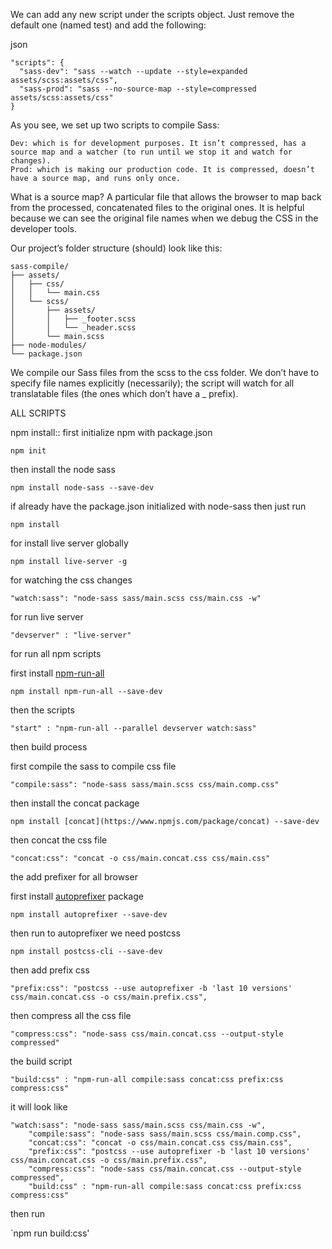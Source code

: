
We can add any new script under the scripts object. Just remove the default one (named test) and add the following:

json
```
"scripts": {
  "sass-dev": "sass --watch --update --style=expanded assets/scss:assets/css",
  "sass-prod": "sass --no-source-map --style=compressed assets/scss:assets/css"
}
```

As you see, we set up two scripts to compile Sass:

    Dev: which is for development purposes. It isn’t compressed, has a source map and a watcher (to run until we stop it and watch for changes).
    Prod: which is making our production code. It is compressed, doesn’t have a source map, and runs only once.

What is a source map? A particular file that allows the browser to map back from the processed, concatenated files to the original ones. It is helpful because we can see the original file names when we debug the CSS in the developer tools.

Our project’s folder structure (should) look like this:
```
sass-compile/
├── assets/
│   ├── css/
│   │   └── main.css
│   └── scss/
│       ├── assets/
│       │   ├── _footer.scss
│       │   └── _header.scss
│       └── main.scss
├── node-modules/
└── package.json
```

We compile our Sass files from the scss to the css folder. We don’t have to specify file names explicitly (necessarily); the script will watch for all translatable files (the ones which don’t have a _ prefix).


ALL SCRIPTS

npm install::
first initialize npm with package.json
```
npm init
```
then install the node sass
```
npm install node-sass --save-dev
```
if already have the package.json initialized with node-sass then just run
```
npm install
```

for install live server globally
```
npm install live-server -g
```
for watching the css changes
```
"watch:sass": "node-sass sass/main.scss css/main.css -w"
```
for run live server
```
"devserver" : "live-server"
```
for run all npm scripts

first install [npm-run-all](https://www.npmjs.com/package/npm-run-all)
```
npm install npm-run-all --save-dev
```
then the scripts
```
"start" : "npm-run-all --parallel devserver watch:sass"
```
then build process

first compile the sass to compile css file
```
"compile:sass": "node-sass sass/main.scss css/main.comp.css"
```
then install the concat package
```
npm install [concat](https://www.npmjs.com/package/concat) --save-dev
```
then concat the css file
```
"concat:css": "concat -o css/main.concat.css css/main.css"
```
the add prefixer for all browser

first install [autoprefixer](https://www.npmjs.com/package/autoprefixer) package
```
npm install autoprefixer --save-dev
```
then run to autoprefixer we need postcss
```
npm install postcss-cli --save-dev
```
then add prefix css
```
"prefix:css": "postcss --use autoprefixer -b 'last 10 versions' css/main.concat.css -o css/main.prefix.css",
```
then compress all the css file
```
"compress:css": "node-sass css/main.concat.css --output-style compressed"
```
the build script
```
"build:css" : "npm-run-all compile:sass concat:css prefix:css compress:css"
```

it will look like
```
"watch:sass": "node-sass sass/main.scss css/main.css -w",
    "compile:sass": "node-sass sass/main.scss css/main.comp.css",
    "concat:css": "concat -o css/main.concat.css css/main.css",
    "prefix:css": "postcss --use autoprefixer -b 'last 10 versions' css/main.concat.css -o css/main.prefix.css",
    "compress:css": "node-sass css/main.concat.css --output-style compressed",
    "build:css" : "npm-run-all compile:sass concat:css prefix:css compress:css"
```

then run

 `npm run build:css'
